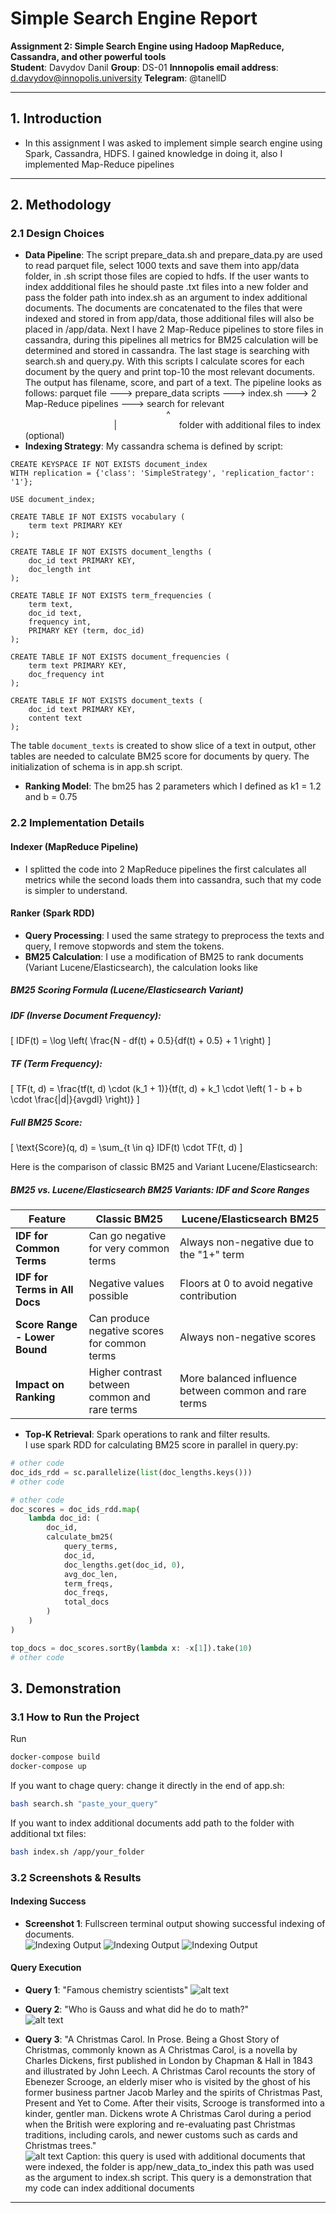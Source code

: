 # **Simple Search Engine Report**  
**Assignment 2: Simple Search Engine using Hadoop MapReduce, Cassandra, and other powerful tools**  
**Student**: Davydov Danil
**Group**: DS-01
**Innnopolis email address**: d.davydov@innopolis.university
**Telegram**: @tanellD

---

## **1. Introduction** 
- In this assignment I was asked to implement simple search engine using Spark, Cassandra, HDFS. I gained knowledge in doing it, also I implemented Map-Reduce pipelines
---

## **2. Methodology**  
### **2.1 Design Choices**  
- **Data Pipeline**: The script prepare_data.sh and prepare_data.py are used to read parquet file, select 1000 texts and save them into app/data folder, in .sh script those files are copied to hdfs. If the user wants to index addditional files he should paste .txt files into a new folder and pass the folder path into index.sh as an argument to index additional documents. The documents are concatenated to the files that were indexed and stored in from app/data, those additional files will also be placed in /app/data. Next I have 2 Map-Reduce pipelines to store files in cassandra, during this pipelines all metrics for BM25 calculation will be determined and stored in cassandra. The last stage is searching with search.sh and query.py. With this scripts I calculate scores for each document by the query and print top-10 the most relevant documents. The output has filename, score, and part of a text.
The pipeline looks as follows:
parquet file ---> prepare_data scripts ---> index.sh ---> 2 Map-Reduce pipelines ---> search for relevant
<span style="opacity:0">-----------------------------------------------------------</span>^
<span style="opacity:0">-----------------------------------------------------------</span>|
<span style="opacity:0">_______________</span>folder with additional files to index (optional)
- **Indexing Strategy**: My cassandra schema is defined by script:
```cql
CREATE KEYSPACE IF NOT EXISTS document_index
WITH replication = {'class': 'SimpleStrategy', 'replication_factor': '1'};

USE document_index;

CREATE TABLE IF NOT EXISTS vocabulary (
    term text PRIMARY KEY
);

CREATE TABLE IF NOT EXISTS document_lengths (
    doc_id text PRIMARY KEY,
    doc_length int
);

CREATE TABLE IF NOT EXISTS term_frequencies (
    term text,
    doc_id text,
    frequency int,
    PRIMARY KEY (term, doc_id)
);

CREATE TABLE IF NOT EXISTS document_frequencies (
    term text PRIMARY KEY,
    doc_frequency int
);

CREATE TABLE IF NOT EXISTS document_texts (
    doc_id text PRIMARY KEY,
    content text
);
```

The table `document_texts` is created to show slice of a text in output, other tables are needed to calculate BM25 score for documents by query. The initialization of schema is in app.sh script.
- **Ranking Model**: The bm25 has 2 parameters which I defined as  k1 = 1.2 and b = 0.75

### **2.2 Implementation Details**  
#### **Indexer (MapReduce Pipeline)**  
- I splitted the code into 2 MapReduce pipelines the first calculates all metrics while the second loads them into cassandra, such that my code is simpler to understand.

#### **Ranker (Spark RDD)**  
- **Query Processing**: I used the same strategy to preprocess the texts and query, I remove stopwords and stem the tokens.  
- **BM25 Calculation**: I use a modification of BM25 to rank documents (Variant Lucene/Elasticsearch), the calculation looks like
##### BM25 Scoring Formula (Lucene/Elasticsearch Variant)

##### IDF (Inverse Document Frequency):
\[
IDF(t) = \log \left( \frac{N - df(t) + 0.5}{df(t) + 0.5} + 1 \right)
\]

##### TF (Term Frequency):
\[
TF(t, d) = \frac{tf(t, d) \cdot (k_1 + 1)}{tf(t, d) + k_1 \cdot \left( 1 - b + b \cdot \frac{|d|}{avgdl} \right)}
\]

##### Full BM25 Score:
\[
\text{Score}(q, d) = \sum_{t \in q} IDF(t) \cdot TF(t, d)
\]

Here is the comparison of classic BM25 and Variant Lucene/Elasticsearch:
##### BM25 vs. Lucene/Elasticsearch BM25 Variants: IDF and Score Ranges

| Feature | Classic BM25 | Lucene/Elasticsearch BM25 |
|---------|-------------|---------------------------|
| **IDF for Common Terms** | Can go negative for very common terms | Always non-negative due to the "1+" term |
| **IDF for Terms in All Docs** | Negative values possible | Floors at 0 to avoid negative contribution |
| **Score Range - Lower Bound** | Can produce negative scores for common terms | Always non-negative scores |
| **Impact on Ranking** | Higher contrast between common and rare terms | More balanced influence between common and rare terms |

- **Top-K Retrieval**: Spark operations to rank and filter results.  
I use spark RDD for calculating BM25 score in parallel in query.py:
```python
# other code
doc_ids_rdd = sc.parallelize(list(doc_lengths.keys()))
# other code
```
```python
# other code
doc_scores = doc_ids_rdd.map(
    lambda doc_id: (
        doc_id, 
        calculate_bm25(
            query_terms, 
            doc_id, 
            doc_lengths.get(doc_id, 0), 
            avg_doc_len, 
            term_freqs, 
            doc_freqs, 
            total_docs
        )
    )
)

top_docs = doc_scores.sortBy(lambda x: -x[1]).take(10)
# other code
```

## **3. Demonstration**  
### **3.1 How to Run the Project**  
Run
```bash
docker-compose build
docker-compose up
```

If you want to chage query: change it directly in the end of app.sh:
```bash
bash search.sh "paste_your_query"
```

If you want to index additional documents add path to the folder with additional txt files:
```bash
bash index.sh /app/your_folder
```

### **3.2 Screenshots & Results**  
#### **Indexing Success**  
- **Screenshot 1**: Fullscreen terminal output showing successful indexing of documents.  
  ![Indexing Output](image.png) 
  ![Indexing Output](image-1.png) 
  ![Indexing Output](image-2.png)  

#### **Query Execution**  
- **Query 1**: "Famous chemistry scientists"
  ![alt text](image-3.png)  

- **Query 2**: "Who is Gauss and what did he do to math?"  
  ![alt text](image-4.png) 

- **Query 3**: "A Christmas Carol. In Prose. Being a Ghost Story of Christmas, commonly known as A Christmas Carol, is a novella by Charles Dickens, first published in London by Chapman & Hall in 1843 and illustrated by John Leech. A Christmas Carol recounts the story of Ebenezer Scrooge, an elderly miser who is visited by the ghost of his former business partner Jacob Marley and the spirits of Christmas Past, Present and Yet to Come. After their visits, Scrooge is transformed into a kinder, gentler man. Dickens wrote A Christmas Carol during a period when the British were exploring and re-evaluating past Christmas traditions, including carols, and newer customs such as cards and Christmas trees."  
![alt text](image-5.png)
Caption: this query is used with additional documents that were indexed, the folder is app/new_data_to_index
this path was used as the argument to index.sh script. This query is a demonstration that my code can index additional documents

--- 